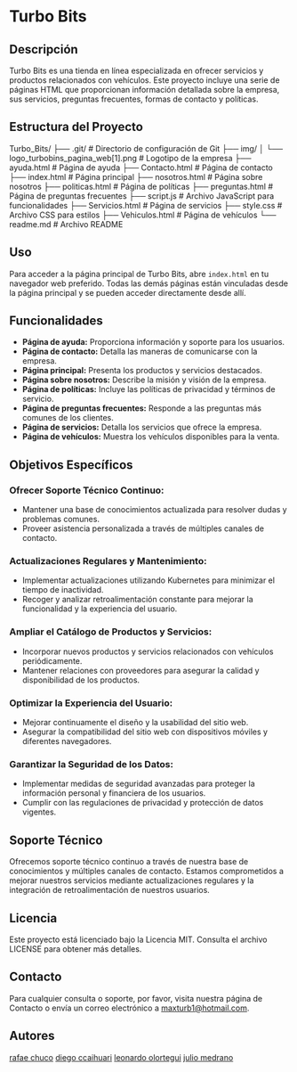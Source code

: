 # Turbo Bits

## Descripción
Turbo Bits es una tienda en línea especializada en ofrecer servicios y productos relacionados con vehículos. Este proyecto incluye una serie de páginas HTML que proporcionan información detallada sobre la empresa, sus servicios, preguntas frecuentes, formas de contacto y políticas.

## Estructura del Proyecto
Turbo_Bits/
├── .git/                        # Directorio de configuración de Git
├── img/
│   └── logo_turbobins_pagina_web[1].png    # Logotipo de la empresa
├── ayuda.html                   # Página de ayuda
├── Contacto.html                # Página de contacto
├── index.html                   # Página principal
├── nosotros.html                # Página sobre nosotros
├── politicas.html               # Página de políticas
├── preguntas.html               # Página de preguntas frecuentes
├── script.js                    # Archivo JavaScript para funcionalidades
├── Servicios.html               # Página de servicios
├── style.css                    # Archivo CSS para estilos
├── Vehiculos.html               # Página de vehículos
└── readme.md                    # Archivo README

## Uso

Para acceder a la página principal de Turbo Bits, abre `index.html` en tu navegador web preferido. Todas las demás páginas están vinculadas desde la página principal y se pueden acceder directamente desde allí.

## Funcionalidades

- **Página de ayuda:** Proporciona información y soporte para los usuarios.
- **Página de contacto:** Detalla las maneras de comunicarse con la empresa.
- **Página principal:** Presenta los productos y servicios destacados.
- **Página sobre nosotros:** Describe la misión y visión de la empresa.
- **Página de políticas:** Incluye las políticas de privacidad y términos de servicio.
- **Página de preguntas frecuentes:** Responde a las preguntas más comunes de los clientes.
- **Página de servicios:** Detalla los servicios que ofrece la empresa.
- **Página de vehículos:** Muestra los vehículos disponibles para la venta.

## Objetivos Específicos

### Ofrecer Soporte Técnico Continuo:

- Mantener una base de conocimientos actualizada para resolver dudas y problemas comunes.
- Proveer asistencia personalizada a través de múltiples canales de contacto.

### Actualizaciones Regulares y Mantenimiento:

- Implementar actualizaciones utilizando Kubernetes para minimizar el tiempo de inactividad.
- Recoger y analizar retroalimentación constante para mejorar la funcionalidad y la experiencia del usuario.

### Ampliar el Catálogo de Productos y Servicios:

- Incorporar nuevos productos y servicios relacionados con vehículos periódicamente.
- Mantener relaciones con proveedores para asegurar la calidad y disponibilidad de los productos.

### Optimizar la Experiencia del Usuario:

- Mejorar continuamente el diseño y la usabilidad del sitio web.
- Asegurar la compatibilidad del sitio web con dispositivos móviles y diferentes navegadores.

### Garantizar la Seguridad de los Datos:

- Implementar medidas de seguridad avanzadas para proteger la información personal y financiera de los usuarios.
- Cumplir con las regulaciones de privacidad y protección de datos vigentes.

## Soporte Técnico

Ofrecemos soporte técnico continuo a través de nuestra base de conocimientos y múltiples canales de contacto. Estamos comprometidos a mejorar nuestros servicios mediante actualizaciones regulares y la integración de retroalimentación de nuestros usuarios.
##  Licencia
Este proyecto está licenciado bajo la Licencia MIT. Consulta el archivo LICENSE para obtener más detalles.

## Contacto
Para cualquier consulta o soporte, por favor, visita nuestra página de Contacto o envía un correo electrónico a maxturb1@hotmail.com.
## Autores
[rafae chuco](https://github.com/rafaelchuco)
[diego ccaihuari](https://github.com/DalexisHub)
[leonardo olortegui](https://github.com/LeonardoOPadi)
[julio medrano](https://github.com/Julio537-lab)

